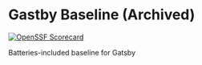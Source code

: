 # Gastby Baseline (Archived)
[![OpenSSF Scorecard](https://api.scorecard.dev/projects/github.com/grendel-consulting/gatsby-baseline/badge)](https://scorecard.dev/viewer/?uri=github.com/grendel-consulting/gatsby-baseline)

Batteries-included baseline for Gatsby
